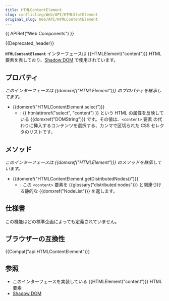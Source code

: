 ```yaml
---
title: HTMLContentElement
slug: conflicting/Web/API/HTMLSlotElement
original_slug: Web/API/HTMLContentElement
---
```


{{ APIRef("Web Components") }}

{{Deprecated_header}}

**`HTMLContentElement`** インターフェースは {{HTMLElement("content")}} HTML 要素を表しており、[Shadow DOM](/ja/docs/Web/Web_Components/Shadow_DOM) で使用されています。

## プロパティ

_このインターフェースは {{domxref("HTMLElement")}} のプロパティを継承してます。_

- {{domxref("HTMLContentElement.select")}}
  - : {{ htmlattrxref("select", "content") }} という HTML の属性を反映している {{domxref("DOMString")}} です。その値は、`<content>` 要素 の代わりに挿入するコンテンツを選択する、カンマで区切られた CSS セレクタのリストです。

## メソッド

_このインターフェースは {{domxref("HTMLElement")}} のメソッドを継承しています。_

- {{domxref("HTMLContentElement.getDistributedNodes()")}}
  - : この `<content>` 要素を {{glossary("distributed nodes")}} と関連づける静的な {{domxref("NodeList")}} を返します。

## 仕様書

この機能はどの標準企画によっても定義されていません。

## ブラウザーの互換性

{{Compat("api.HTMLContentElement")}}

## 参照

- このインターフェースを実装している {{HTMLElement("content")}} HTML 要素
- [Shadow DOM](/ja/docs/Web/Web_Components/Shadow_DOM)
